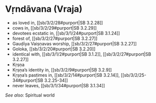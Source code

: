 # Vṛndāvana (Vraja)

* as loved in, [[sb/3/2/28#purport|SB 3.2.28]]
* cows in, [[sb/3/2/29#purport|SB 3.2.29]]
* devotees ecstatic in, [[sb/3/1/24#purport|SB 3.1.24]]
* forest of, [[sb/3/2/27#purport|SB 3.2.27]]
* Gauḍīya Vaiṣṇavas worship, [[sb/3/2/27#purport|SB 3.2.27]]
* Goloka, [[sb/3/2/20#purport|SB 3.2.20]]
* identical with, [[sb/3/1/2#purport|SB 3.1.2]], [[sb/3/2/27#purport|SB 3.2.27]]
* Kṛṣṇa
* Kṛṣṇa’s identity in, [[sb/3/2/9#purport|SB 3.2.9]]
* Kṛṣṇa’s pastimes in, [[sb/3/2/14#purport|SB 3.2.14]], [[sb/3/2/25-34#purport|SB 3.2.25-34]]
* never leaves, [[sb/3/1/34#purport|SB 3.1.34]]

*See also:* Spiritual world
